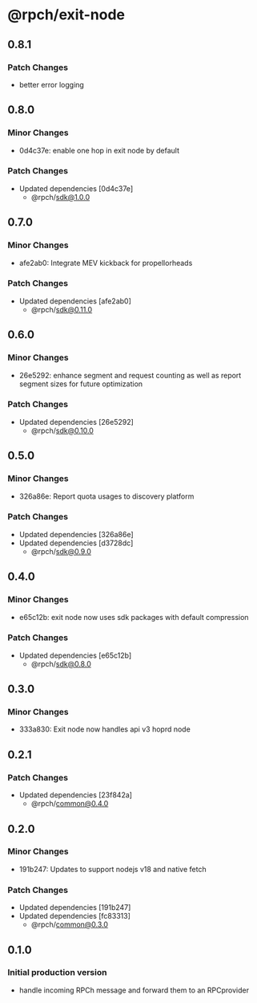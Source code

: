 # @rpch/exit-node

## 0.8.1

### Patch Changes

- better error logging

## 0.8.0

### Minor Changes

- 0d4c37e: enable one hop in exit node by default

### Patch Changes

- Updated dependencies [0d4c37e]
  - @rpch/sdk@1.0.0

## 0.7.0

### Minor Changes

- afe2ab0: Integrate MEV kickback for propellorheads

### Patch Changes

- Updated dependencies [afe2ab0]
  - @rpch/sdk@0.11.0

## 0.6.0

### Minor Changes

- 26e5292: enhance segment and request counting as well as report segment sizes for future optimization

### Patch Changes

- Updated dependencies [26e5292]
  - @rpch/sdk@0.10.0

## 0.5.0

### Minor Changes

- 326a86e: Report quota usages to discovery platform

### Patch Changes

- Updated dependencies [326a86e]
- Updated dependencies [d3728dc]
  - @rpch/sdk@0.9.0

## 0.4.0

### Minor Changes

- e65c12b: exit node now uses sdk packages with default compression

### Patch Changes

- Updated dependencies [e65c12b]
  - @rpch/sdk@0.8.0

## 0.3.0

### Minor Changes

- 333a830: Exit node now handles api v3 hoprd node

## 0.2.1

### Patch Changes

- Updated dependencies [23f842a]
  - @rpch/common@0.4.0

## 0.2.0

### Minor Changes

- 191b247: Updates to support nodejs v18 and native fetch

### Patch Changes

- Updated dependencies [191b247]
- Updated dependencies [fc83313]
  - @rpch/common@0.3.0

## 0.1.0

### Initial production version

- handle incoming RPCh message and forward them to an RPCprovider

